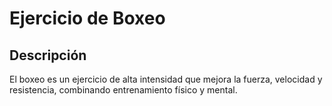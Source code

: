 # Ejercicio de Boxeo

## Descripción
El boxeo es un ejercicio de alta intensidad que mejora la fuerza, velocidad y resistencia, combinando entrenamiento físico y mental.
